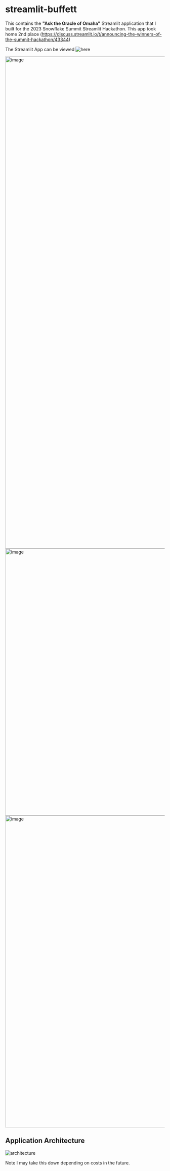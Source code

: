 # streamlit-buffett

This contains the **"Ask the Oracle of Omaha"** Streamlit application that I built for the 2023 Snowflake Summit Streamlit Hackathon. This app took home 2nd place (https://discuss.streamlit.io/t/announcing-the-winners-of-the-summit-hackathon/43344)

The Streamlit App can be viewed ![here](https://jrpettus-streamlit-buffett-buffett-app-hqw5pq.streamlit.app/)

<img width="1554" alt="image" src="https://github.com/jrpettus/streamlit-buffett/assets/11303737/d75c2532-36e9-4ce2-819f-d567d5eebf05">

<img width="843" alt="image" src="https://github.com/jrpettus/streamlit-buffett/assets/11303737/897a41b3-5924-49e5-ad1d-77c9b738f032">

<img width="985" alt="image" src="https://github.com/jrpettus/streamlit-buffett/assets/11303737/eb72a6e6-2389-4050-a47d-ef1577a5159b">


## Application Architecture
![architecture](https://github.com/jrpettus/streamlit-buffett/blob/main/assets/buffett-app-architecture.png)

Note I may take this down depending on costs in the future.
